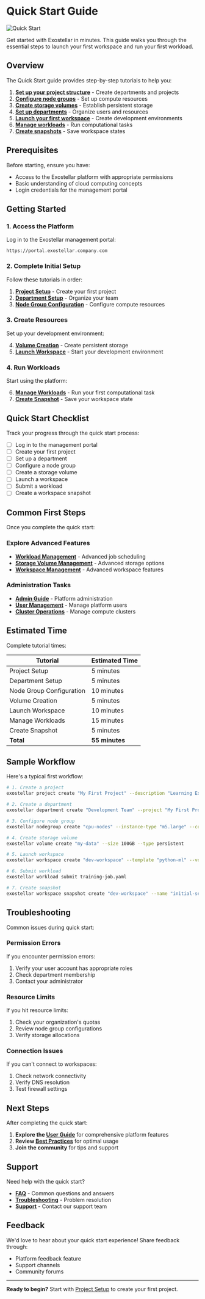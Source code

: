 # Quick Start Guide

![Quick Start](https://cdn.prod.website-files.com/682f16fda0a63d2b81f9abbc/683b5e5d75179f701baae83b_layer-1.svg)

Get started with Exostellar in minutes. This guide walks you through the essential steps to launch your first workspace and run your first workload.

## Overview

The Quick Start guide provides step-by-step tutorials to help you:

1. **[Set up your project structure](project-setup.md)** - Create departments and projects
2. **[Configure node groups](node-group-configuration.md)** - Set up compute resources
3. **[Create storage volumes](volume-creation.md)** - Establish persistent storage
4. **[Set up departments](department-setup.md)** - Organize users and resources
5. **[Launch your first workspace](launch-workspace.md)** - Create development environments
6. **[Manage workloads](manage-workloads.md)** - Run computational tasks
7. **[Create snapshots](create-snapshot.md)** - Save workspace states

## Prerequisites

Before starting, ensure you have:

- Access to the Exostellar platform with appropriate permissions
- Basic understanding of cloud computing concepts
- Login credentials for the management portal

## Getting Started

### 1. Access the Platform

Log in to the Exostellar management portal:

```
https://portal.exostellar.company.com
```

### 2. Complete Initial Setup

Follow these tutorials in order:

1. **[Project Setup](project-setup.md)** - Create your first project
2. **[Department Setup](department-setup.md)** - Organize your team
3. **[Node Group Configuration](node-group-configuration.md)** - Configure compute resources

### 3. Create Resources

Set up your development environment:

4. **[Volume Creation](volume-creation.md)** - Create persistent storage
5. **[Launch Workspace](launch-workspace.md)** - Start your development environment

### 4. Run Workloads

Start using the platform:

6. **[Manage Workloads](manage-workloads.md)** - Run your first computational task
7. **[Create Snapshot](create-snapshot.md)** - Save your workspace state

## Quick Start Checklist

Track your progress through the quick start process:

- [ ] Log in to the management portal
- [ ] Create your first project
- [ ] Set up a department
- [ ] Configure a node group
- [ ] Create a storage volume
- [ ] Launch a workspace
- [ ] Submit a workload
- [ ] Create a workspace snapshot

## Common First Steps

Once you complete the quick start:

### Explore Advanced Features

- **[Workload Management](../workload-management.md)** - Advanced job scheduling
- **[Storage Volume Management](../storage-volume-management.md)** - Advanced storage options
- **[Workspace Management](../workspace/index.md)** - Advanced workspace features

### Administration Tasks

- **[Admin Guide](../../admin-guide/index.md)** - Platform administration
- **[User Management](../../admin-guide/user-management.md)** - Manage platform users
- **[Cluster Operations](../../clusterops/index.md)** - Manage compute clusters

## Estimated Time

Complete tutorial times:

| Tutorial | Estimated Time |
|----------|---------------|
| Project Setup | 5 minutes |
| Department Setup | 5 minutes |
| Node Group Configuration | 10 minutes |
| Volume Creation | 5 minutes |
| Launch Workspace | 10 minutes |
| Manage Workloads | 15 minutes |
| Create Snapshot | 5 minutes |
| **Total** | **55 minutes** |

## Sample Workflow

Here's a typical first workflow:

```bash
# 1. Create a project
exostellar project create "My First Project" --description "Learning Exostellar"

# 2. Create a department
exostellar department create "Development Team" --project "My First Project"

# 3. Configure node group
exostellar nodegroup create "cpu-nodes" --instance-type "m5.large" --count 2

# 4. Create storage volume
exostellar volume create "my-data" --size 100GB --type persistent

# 5. Launch workspace
exostellar workspace create "dev-workspace" --template "python-ml" --volume "my-data"

# 6. Submit workload
exostellar workload submit training-job.yaml

# 7. Create snapshot
exostellar workspace snapshot create "dev-workspace" --name "initial-setup"
```

## Troubleshooting

Common issues during quick start:

### Permission Errors

If you encounter permission errors:

1. Verify your user account has appropriate roles
2. Check department membership
3. Contact your administrator

### Resource Limits

If you hit resource limits:

1. Check your organization's quotas
2. Review node group configurations
3. Verify storage allocations

### Connection Issues

If you can't connect to workspaces:

1. Check network connectivity
2. Verify DNS resolution
3. Test firewall settings

## Next Steps

After completing the quick start:

1. **Explore the [User Guide](../index.md)** for comprehensive platform features
2. **Review [Best Practices](../../admin-guide/best-practices.md)** for optimal usage
3. **Join the community** for tips and support

## Support

Need help with the quick start?

- **[FAQ](../../faq.md)** - Common questions and answers
- **[Troubleshooting](../../troubleshooting.md)** - Problem resolution
- **[Support](../../support.md)** - Contact our support team

## Feedback

We'd love to hear about your quick start experience! Share feedback through:

- Platform feedback feature
- Support channels
- Community forums

---

**Ready to begin?** Start with [Project Setup](project-setup.md) to create your first project.
